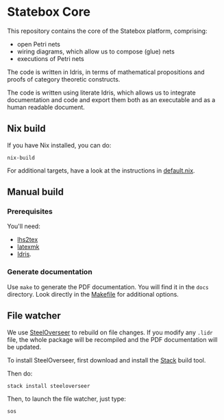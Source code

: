# Statebox Core

This repository contains the core of the Statebox platform, comprising:

- open Petri nets
- wiring diagrams, which allow us to compose (glue) nets
- executions of Petri nets

The code is written in Idris, in terms of mathematical propositions and
proofs of category theoretic constructs.

The code is written using literate Idris, which allows us to integrate
documentation and code and export them both as an executable and as a human
readable document.

## Nix build

If you have Nix installed, you can do:

```
nix-build
```

For additional targets, have a look at the instructions in [default.nix](default.nix).

## Manual build

### Prerequisites

You'll need:

- [lhs2tex](https://github.com/kosmikus/lhs2tex/blob/master/INSTALL)
- [latexmk](https://mg.readthedocs.io/latexmk.html)
- [Idris](https://www.idris-lang.org/).

### Generate documentation

Use `make` to generate the PDF documentation. You will find it in the
`docs` directory.
Look directly in the [Makefile](Makefile) for additional options.

## File watcher

We use [SteelOverseer](https://github.com/schell/steeloverseer) to rebuild on
file changes.
If you modify any `.lidr` file, the whole package will be recompiled and the PDF
documentation will be updated.

To install SteelOverseer, first download and install the
[Stack](https://github.com/commercialhaskell/stack) build tool.

Then do:

```
stack install steeloverseer
```

Then, to launch the file watcher, just type:

```
sos
```
